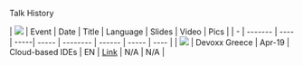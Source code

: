 Talk History

| ![](https://openmoji.org/data/color/svg/1F5FA.svg) | Event | Date | Title | Language | Slides | Video | Pics |
| - | ------- | ---- | -----| ----- | -------- | ------ | ----- | ---- |
| ![](https://openmoji.org/data/color/svg/1F1EC-1F1F7.svg) | Devoxx Greece | Apr-19 | Cloud-based IDEs | EN | [Link](https://speakerdeck.com/maeddes/cloud-and-container-based-integrated-development-environments) |  N/A | N/A |